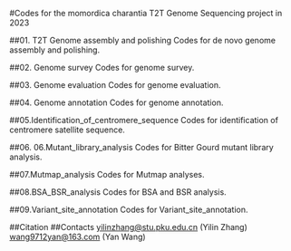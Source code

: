 #Codes for the momordica charantia T2T Genome Sequencing project in 2023

##01. T2T Genome assembly and polishing
Codes for de novo genome assembly and polishing.

##02. Genome survey
Codes for genome survey.

##03. Genome evaluation
Codes for genome evaluation.

##04. Genome annotation
Codes for genome annotation.

##05.Identification_of_centromere_sequence
Codes for identification of centromere satellite sequence.

##06. 06.Mutant_library_analysis
Codes for Bitter Gourd mutant library analysis.

##07.Mutmap_analysis
Codes for Mutmap analyses.

##08.BSA_BSR_analysis
Codes for BSA and BSR analysis.

##09.Variant_site_annotation
Codes for Variant_site_annotation.



##Citation
##Contacts
yilinzhang@stu.pku.edu.cn (Yilin Zhang)
wang9712yan@163.com (Yan Wang)
